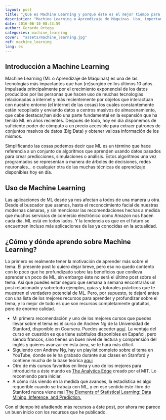 ```yaml
---
layout: post
title: "¿Qué es Machine Learning y porqué éste es el mejor tiempo para comenzar a aprender del tema?"
description: "Machine Learning o Aprendizaje de Máquinas. Uso, importancia y por donde iniciar a aprender sobre el tema."
date: 2016-06-10 08:43:59
author: Gerardo Ortega
categories: machine_learning
cover:  "assets/machine_learning.jpg"
ref: machine_learning
lang: es
---
```


## Introducción a Machine Learning

Machine Learning (ML o Aprendizaje de Máquinas) es una de las tecnologías más impactantes que han (re)surgido en los últimos 10 años. Impulsada principalmente por el crecimiento exponencial de los datos producidos por las personas que hacen uso de muchas tecnologías relacionadas a internet y más recientemente por objetos que interactúan con nuestro entorno (el internet de las cosas) los cuales constantemente están recopilado y enviando datos a centros masivos de almacenamiento, que cabe destacar,han sido una parte fundamental en la expansión que ha tenido ML en años recientes. Después de todo, hoy en día disponemos de suficiente poder de cómputo a un precio accesible para extraer patrones de conjuntos masivos de datos (Big Data) y obtener valiosa información de los mismos.

Simplificando las cosas podemos decir que ML es un término que hace referencia a un conjunto de algoritmos que aprenden usando datos pasados para crear predicciones, simulaciones o análisis. Éstos algoritmos una vez programados se representan a manera de árboles de decisiones, redes neuronales… o cualquier otra de las muchas técnicas de aprendizaje disponibles hoy en día.

## Uso de Machine Learning

Las aplicaciones de ML desde ya nos afectan a todos de una manera u otra. Desde el buscador que usamos, hasta el reconocimiento facial de nuestras modernas cámaras, y sin mencionar las recomendaciones hechas a medida que muchos servicios de comercio electrónico como Amazon nos hacen cada día. ML está en todos lados. Y la tendencia es que en el futuro se encuentren incluso más aplicaciones de las ya conocidas en la actualidad.


## ¿Cómo y dónde aprendo sobre Machine Learning?

Lo primero es realmente tener la motivación de aprender más sobre el tema. El presente post lo quiero dejar breve, pero eso no quedo contento con lo poco que he profundizado sobre las beneficios que conlleva aprender un poco de ML, sin embargo éste no será el último post sobre el tema. Así que puedes estar seguro que semana a semana encontrarás un post relacionado y sobretodo ejemplos, guías y totorales prácticos que te muestren el verdadero potencial de ML. Pero, por supuesto, te dejaré antes con una lista de los mejores recursos para aprender y profundizar sobre el tema, y lo mejor de todo es que son recursos completamente gratuitos, pero de enorme calidad.

- Mi primera recomendación y uno de los mejores cursos que puedes llevar sobre el tema es el curso de Andrew Ng de la Universidad de Stanford, disponible en Coursera. Puedes acceder [aquí](https://www.coursera.org/learn/machine-learning). La ventaja del curso en cuestión es que tiene subtítulos disponibles en Español, pero siendo francos, sino tienes un buen nivel de lectura y comprensión del inglés y quieres avanzar en ésta área, se te hará más difícil.
- Siguiendo con Andrew Ng, hay un playlist completo sobre el tema en YouTube, donde se le ha grabado durante sus clases en Stanford y contiene mucha de la base teórica [aqui](https://www.youtube.com/view_play_list?p=A89DCFA6ADACE599)
- Otro de mis cursos favoritos en línea y uno de los mejores para introducirte a éste mundo es [The Analytics Edge](https://www.edx.org/course/analytics-edge-mitx-15-071x-2) creado por el MIT. Lo recomiendo para iniciar.
- A cómo irás viendo en la medida que avances, la estadística es algo requerible cuando se trabaja con ML, y en ese sentido éste libro de Stanford nunca viene mal [The Elements of Statistical Learning: Data Mining, Inference, and Prediction.](http://statweb.stanford.edu/~tibs/ElemStatLearn/)

Con el tiempo iré añadiendo más recursos a éste post, por ahora me parece un buen inicio con los recursos que he publicado.
